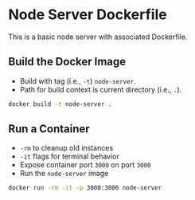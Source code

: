 # Node Server Dockerfile

This is a basic node server with associated Dockerfile.

## Build the Docker Image

- Build with tag (i.e., `-t`) `node-server`.
- Path for build context is current directory (i.e., `.`).

```bash
docker build -t node-server .
```

## Run a Container

- `-rm` to cleanup old instances
- `-it` flags for terminal behavior
- Expose container port `3000` on port `3000`
- Run the `node-server` image

```bash
docker run -rm -it -p 3000:3000 node-server
```
